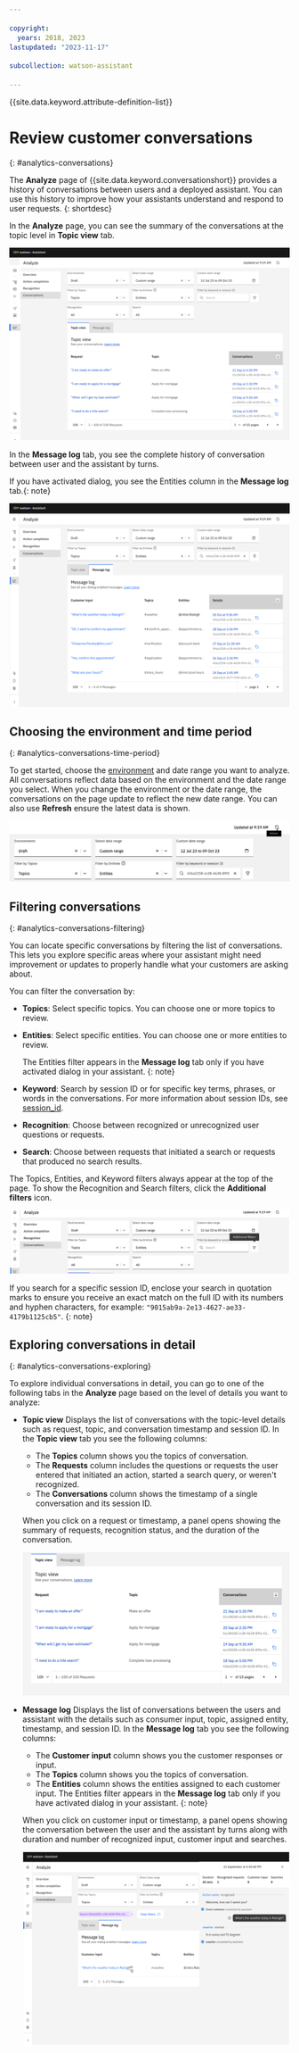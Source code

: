 ```yaml
---

copyright:
  years: 2018, 2023
lastupdated: "2023-11-17"

subcollection: watson-assistant

---
```


{{site.data.keyword.attribute-definition-list}}

# Review customer conversations
{: #analytics-conversations}

The **Analyze** page of {{site.data.keyword.conversationshort}} provides a history of conversations between users and a deployed assistant. You can use this history to improve how your assistants understand and respond to user requests.
{: shortdesc}

In the **Analyze** page, you can see the summary of the conversations at the topic level in **Topic view** tab. 

![Conversations page](images/analytics-conversations-dialog.svg)


In the **Message log** tab, you see the complete history of conversation between user and the assistant by turns. 

If you have activated dialog, you see the Entities column in the **Message log** tab.{: note}

 ![Conversation detail Message log](images/analytics-conversation-msg-logs.svg)



## Choosing the environment and time period
{: #analytics-conversations-time-period}

To get started, choose the [environment](/docs/watson-assistant?topic=watson-assistant-publish-overview#environments) and date range you want to analyze. All conversations reflect data based on the environment and the date range you select. When you change the environment or the date range, the conversations on the page update to reflect the new date range. You can also use **Refresh** ensure the latest data is shown.


![Time period](images/analytics-conversations-time-period-new.png)

## Filtering conversations
{: #analytics-conversations-filtering}

You can locate specific conversations by filtering the list of conversations. This lets you explore specific areas where your assistant might need improvement or updates to properly handle what your customers are asking about.


You can filter the conversation by:

- **Topics**: Select specific topics. You can choose one or more topics to review.
- **Entities**: Select specific entities. You can choose one or more entities to review.

    The Entities filter appears in the **Message log** tab only if you have activated dialog in your assistant. {: note}

- **Keyword**: Search by session ID or for specific key terms, phrases, or words in the conversations. For more information about session IDs, see [session_id](/docs/watson-assistant?topic=watson-assistant-admin-managing-plan#admin-managing-plan-no-userid).

- **Recognition**: Choose between recognized or unrecognized user questions or requests.
- **Search**: Choose between requests that initiated a search or requests that produced no search results.


The Topics, Entities, and Keyword filters always appear at the top of the page. To show the Recognition and Search filters, click the **Additional filters** icon.

![Conversation filters](images/analytics-conversations-filters-new.png)

If you search for a specific session ID, enclose your search in quotation marks to ensure you receive an exact match on the full ID with its numbers and hyphen characters, for example: `"9015ab9a-2e13-4627-ae33-4179b1125cb5"`.
{: note}

## Exploring conversations in detail
{: #analytics-conversations-exploring}


To explore individual conversations in detail, you can go to one of the following tabs in the **Analyze** page based on the level of details you want to analyze:
- **Topic view** 
  Displays the list of conversations with the topic-level details such as request, topic, and conversation timestamp and session ID. In the **Topic view** tab you see the following columns: 
  - The **Topics** column shows you the topics of conversation. 
  - The **Requests** column includes the questions or requests the user entered that initiated an action, started a search query, or weren't recognized. 
  - The **Conversations** column shows the timestamp of a single conversation and its session ID.

  When you click on a request or timestamp, a panel opens showing the summary of requests, recognition status, and the duration of the conversation. 

  ![Conversation detail topic view](images/analytics-topic-view.svg)

- **Message log**
  Displays the list of conversations between the users and assistant with the details such as consumer input, topic, assigned entity, timestamp, and session ID. In the **Message log** tab you see the following columns: 
  - The **Customer input** column shows you the customer responses or input. 
  - The **Topics** column shows you the topics of conversation. 
  - The **Entities** column shows the entities assigned to each customer input.
     The Entities filter appears in the **Message log** tab only if you have activated dialog in your assistant. {: note}

  When you click on customer input or timestamp, a panel opens showing the conversation between the user and the assistant by turns along with duration and number of recognized input, customer input and searches.

  ![Conversation detail Message log](images/analytics-conversations-side.svg)

